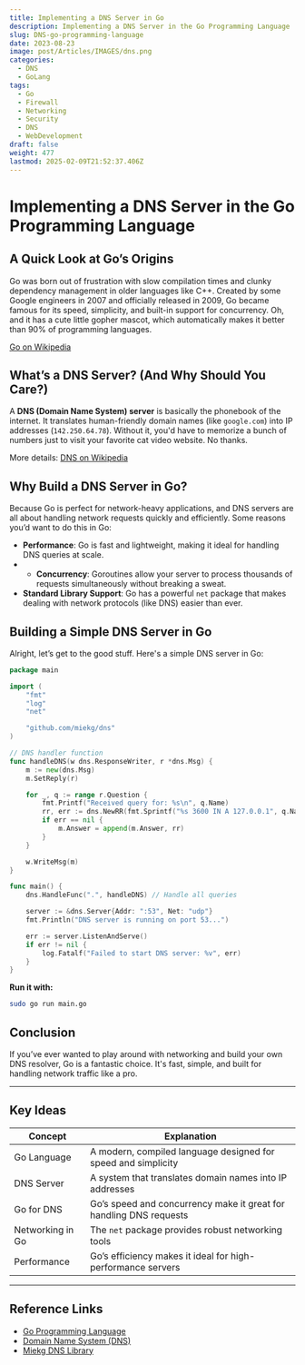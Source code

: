 ```yaml
---
title: Implementing a DNS Server in Go
description: Implementing a DNS Server in the Go Programming Language
slug: DNS-go-programming-language
date: 2023-08-23
image: post/Articles/IMAGES/dns.png
categories:
  - DNS
  - GoLang
tags:
  - Go
  - Firewall
  - Networking
  - Security
  - DNS
  - WebDevelopment
draft: false
weight: 477
lastmod: 2025-02-09T21:52:37.406Z
---
```

# Implementing a DNS Server in the Go Programming Language

## A Quick Look at Go’s Origins

Go was born out of frustration with slow compilation times and clunky dependency management in older languages like C++. Created by some Google engineers in 2007 and officially released in 2009, Go became famous for its speed, simplicity, and built-in support for concurrency. Oh, and it has a cute little gopher mascot, which automatically makes it better than 90% of programming languages.

[Go on Wikipedia](https://en.wikipedia.org/wiki/Go_\(programming_language\))

## What’s a DNS Server? (And Why Should You Care?)

A **DNS (Domain Name System) server** is basically the phonebook of the internet. It translates human-friendly domain names (like `google.com`) into IP addresses (`142.250.64.78`). Without it, you'd have to memorize a bunch of numbers just to visit your favorite cat video website. No thanks.

More details: [DNS on Wikipedia](https://en.wikipedia.org/wiki/Domain_Name_System)

## Why Build a DNS Server in Go?

Because Go is perfect for network-heavy applications, and DNS servers are all about handling network requests quickly and efficiently. Some reasons you’d want to do this in Go:

* **Performance**: Go is fast and lightweight, making it ideal for handling DNS queries at scale.
* * **Concurrency**: Goroutines allow your server to process thousands of requests simultaneously without breaking a sweat.
* **Standard Library Support**: Go has a powerful `net` package that makes dealing with network protocols (like DNS) easier than ever.

## Building a Simple DNS Server in Go

Alright, let’s get to the good stuff. Here's a simple DNS server in Go:

```go
package main

import (
	"fmt"
	"log"
	"net"

	"github.com/miekg/dns"
)

// DNS handler function
func handleDNS(w dns.ResponseWriter, r *dns.Msg) {
	m := new(dns.Msg)
	m.SetReply(r)

	for _, q := range r.Question {
		fmt.Printf("Received query for: %s\n", q.Name)
		rr, err := dns.NewRR(fmt.Sprintf("%s 3600 IN A 127.0.0.1", q.Name))
		if err == nil {
			m.Answer = append(m.Answer, rr)
		}
	}

	w.WriteMsg(m)
}

func main() {
	dns.HandleFunc(".", handleDNS) // Handle all queries

	server := &dns.Server{Addr: ":53", Net: "udp"}
	fmt.Println("DNS server is running on port 53...")

	err := server.ListenAndServe()
	if err != nil {
		log.Fatalf("Failed to start DNS server: %v", err)
	}
}
```

**Run it with:**

```sh
sudo go run main.go
```

## Conclusion

If you’ve ever wanted to play around with networking and build your own DNS resolver, Go is a fantastic choice. It's fast, simple, and built for handling network traffic like a pro.

***

## Key Ideas

| Concept          | Explanation                                                        |
| ---------------- | ------------------------------------------------------------------ |
| Go Language      | A modern, compiled language designed for speed and simplicity      |
| DNS Server       | A system that translates domain names into IP addresses            |
| Go for DNS       | Go’s speed and concurrency make it great for handling DNS requests |
| Networking in Go | The `net` package provides robust networking tools                 |
| Performance      | Go’s efficiency makes it ideal for high-performance servers        |

***

## Reference Links

* [Go Programming Language](https://en.wikipedia.org/wiki/Go_\(programming_language\))
* [Domain Name System (DNS)](https://en.wikipedia.org/wiki/Domain_Name_System)
* [Miekg DNS Library](https://github.com/miekg/dns)
